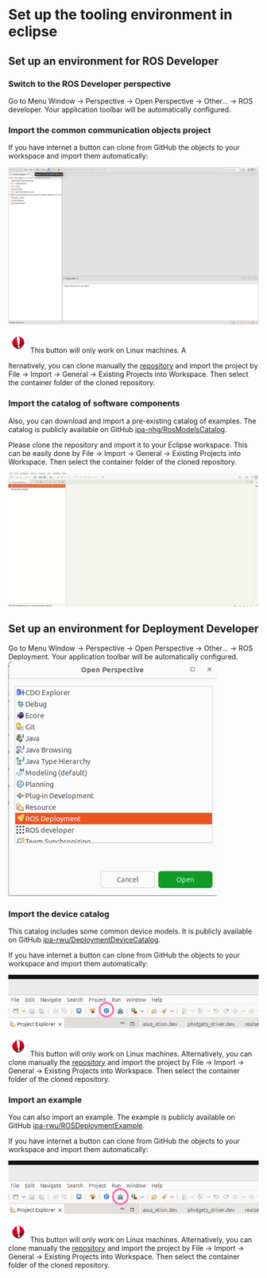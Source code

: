 # Set up the tooling environment in eclipse

## Set up an environment for ROS Developer

### Switch to the ROS Developer perspective

Go to Menu Window -> Perspective -> Open Perspective -> Other... -> ROS developer. Your application toolbar will be automatically configured.

### Import the common communication objects project

If you have internet a button can clone from GitHub the objects to your workspace and import them automatically:

![alt text](images/clone_and_import.png)

![](images/Attention.png) This button will only work on Linux machines. A

lternatively, you can clone manually the [repository](https://github.com/ipa320/RosCommonObjects) and import the project by File -> Import -> General -> Existing Projects into Workspace. Then select the container folder of the cloned repository.

### Import the catalog of software components

Also, you can download and import a pre-existing catalog of examples. The catalog is publicly available on GitHub [ipa-nhg/RosModelsCatalog](https://github.com/ipa-nhg/RosModelsCatalog).

Please clone the repository and import it to your Eclipse workspace. This can be easily done by File -> Import -> General -> Existing Projects into Workspace. Then select the container folder of the cloned repository.

![alt text](images/01_mobile_base_b.gif)

## Set up an environment for Deployment Developer

Go to Menu Window -> Perspective -> Open Perspective -> Other... -> ROS Deployment. Your application toolbar will be automatically configured.
![alt text](images/deployment_perspective.png)

### Import the device catalog

This catalog includes some common device models. It is publicly available on GitHub [ipa-rwu/DeploymentDeviceCatalog](https://github.com/ipa-rwu/DeploymentDeviceCatalog).

If you have internet a button can clone from GitHub the objects to your workspace and import them automatically:

![alt text](images/button_import_devices.png)

![](images/Attention.png) This button will only work on Linux machines. Alternatively, you can clone manually the [repository](https://github.com/ipa-rwu/DeploymentDeviceCatalog) and import the project by File -> Import -> General -> Existing Projects into Workspace. Then select the container folder of the cloned repository.

### Import an example

You can also import an example. The example is publicly available on GitHub [ipa-rwu/ROSDeploymentExample](https://github.com/ipa-rwu/ROSDeploymentExample.git).

If you have internet a button can clone from GitHub the objects to your workspace and import them automatically:

![alt text](images/button_import_example.png)

![](images/Attention.png) This button will only work on Linux machines. Alternatively, you can clone manually the [repository](https://github.com/ipa-rwu/ROSDeploymentExample) and import the project by File -> Import -> General -> Existing Projects into Workspace. Then select the container folder of the cloned repository.
